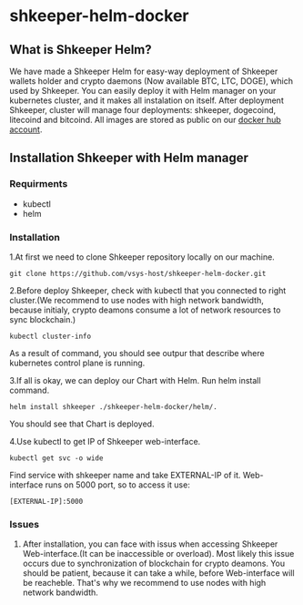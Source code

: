 # shkeeper-helm-docker

## What is Shkeeper Helm?
We have made a Shkeeper Helm for easy-way deployment of Shkeeper wallets holder and crypto daemons (Now available BTC, LTC, DOGE), which used by Shkeeper.
You can easily deploy it with Helm manager on your kubernetes cluster, and it makes all instalation on itself. After deployment Shkeeper, cluster will 
manage four deployments: shkeeper, dogecoind, litecoind and bitcoind. All images are stored 
as public on our [docker hub account](https://hub.docker.com/u/vsyshost).
## Installation Shkeeper with Helm manager
### Requirments
- kubectl
- helm

### Installation
1.At first we need to clone Shkeeper repository locally on our machine.
```
git clone https://github.com/vsys-host/shkeeper-helm-docker.git
```

2.Before deploy Shkeeper, check with kubectl that you connected to right cluster.(We recommend to use nodes with high network bandwidth, because initialy, crypto deamons consume a lot of network resources to sync blockchain.)
```
kubectl cluster-info
```
As a result of command, you should see outpur that describe where kubernetes control plane is running.

3.If all is okay, we can deploy our Chart with Helm. Run helm install command.
```
helm install shkeeper ./shkeeper-helm-docker/helm/.
```
You should see that Chart is deployed. 

4.Use kubectl to get IP of Shkeeper web-interface.
```
kubectl get svc -o wide
```
Find service with shkeeper name and take EXTERNAL-IP of it. Web-interface runs on 5000 port, so to access it use: 
```
[EXTERNAL-IP]:5000
```

### Issues
1. After installation, you can face with issus when accessing Shkeeper Web-interface.(It can be inaccessible or overload).
  Most likely this issue occurs due to synchronization of blockchain for crypto deamons. You should be patient, because it can take
  a while, before Web-interface will be reacheble. That's why we recommend to use nodes with high network bandwidth.
  
  
  
  
  
